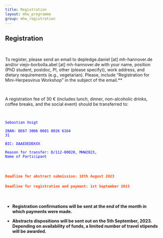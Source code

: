 ```yaml
---
title: Registration
layout: mhw_programme
group: mhw_registration
---
```


## Registration

<br /> 

To register, please send an email to depledge.daniel [at] mh-hannover.de and/or viejo-borbolla.abel [at] mh-hannover.de with your name, position (PhD student, postdoc, PI, other (please specify)), work address, and dietary requirements (e.g., vegetarian). Please, include “Registration for Mini-Herpesvirus Workshop” in the subject of the email.** 

<br />

A registration fee of 30 € (includes lunch, dinner, non-alcoholic drinks, coffee breaks, and the social event) should be transferred to:

<br />

<code style="color : blue">Sebastian Voigt</code>

<code style="color : blue">IBAN: DE67 3006 0601 0026 6164 31</code>

<code style="color : blue">BIC: DAAEDEDDXXX</code>

<code style="color : blue">Reason for transfer: D/112-00020, MHW2023, Name of Participant</code>

<br />

<h4><code style="color : orangered"><b>Deadline for abstract submission: 18th August 2023</b></code></h4>

<h4><code style="color : orangered"><b>Deadline for registration and payment: 1st September 2023</b></code></h4>

<br />

* **Registration confirmations will be sent at the end of the month in which payments were made.**

* **Abstracts dispositions will be sent out on the 5th September, 2023. Depending on availability of funds, a limited number of travel stipends will be awarded.**
